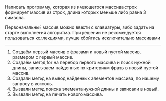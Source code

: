 Написать программу, которая из имеющегося
массива строк формирует массив из строк,
длина которых меньше либо равна 3 символа.

Первоначальный массив можно ввести с клавиатуры,
либо задать на старте выполнения алгоритма.
При решении не рекомендуется пользоваться коллекциями,
лучше обойтись исключительно массивами

---

1. Создаём первый массив с фразами и новый пустой массив, размером с первый массив.
2. Создаём метод for на перебор первого массива и поиск нужной длины, записываем найденные по критериям фразы в новый пустой массив.
3. Создали метод на вывод найденных элементов массива, по нашему запросу в консоль.
4. Вызвали метод поиска элемента нужной длины и записали в новый.
5. Вызвали метод на печать нового массива.